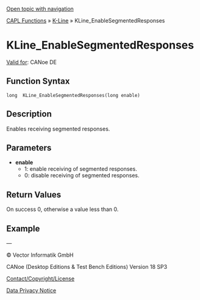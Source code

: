[Open topic with navigation](../../../../../CANoeDEFamily.htm#Topics/CAPLFunctions/KLine/Functions/CAPLfunctionKLineEnableSegmentedResponses.md)

[CAPL Functions](../../CAPLfunctions.md) » [K-Line](../CAPLfunctionsKLineOverview.md) » KLine_EnableSegmentedResponses

# KLine_EnableSegmentedResponses

[Valid for](../../../Shared/FeatureAvailability.md):  CANoe DE

## Function Syntax

```
long  KLine_EnableSegmentedResponses(long enable)
```

## Description

Enables receiving segmented responses.

## Parameters

- **enable**
  - 1: enable receiving of segmented responses.
  - 0: disable receiving of segmented responses.

## Return Values

On success 0, otherwise a value less than 0.

## Example

—

© Vector Informatik GmbH

CANoe (Desktop Editions & Test Bench Editions) Version 18 SP3

[Contact/Copyright/License](../../../Shared/ContactCopyrightLicense.md)

[Data Privacy Notice](https://www.vector.com/int/en/company/get-info/privacy-policy/)